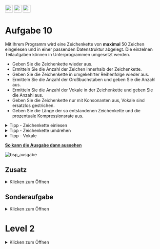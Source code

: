 <a href="https://github.com/hshf1/VorlesungC/discussions"><img src="https://img.shields.io/badge/Allgemein-Q%26A-informational?logo=github" height="25"/></a>
<a href="https://github.com/hshf1/VorlesungC/discussions/categories/02_übungsaufgaben"><img src="https://img.shields.io/badge/Übungsaufgaben-Q%26A-informational?logo=c" height="25"/></a>
<a href="https://github.com/hshf1/VorlesungC/discussions/15"><img src="https://img.shields.io/badge/Aufgabe_bewerten-red?logo=c" height="25"/></a>

# Aufgabe 10
 
 Mit Ihrem Programm wird eine Zeichenkette von **maximal** 50 Zeichen eingelesen und in einer passenden Datenstruktur abgelegt.
 Die einzelnen Teilaufgaben können in Unterprogrammen umgesetzt werden.
 
 - Geben Sie die Zeichenkette wieder aus.
 - Ermitteln Sie die Anzahl der Zeichen innerhalb der Zeichenkette.
 - Geben Sie die Zeichenkette in umgekehrter Reihenfolge wieder aus.
 - Ermitteln Sie die Anzahl der Großbuchstaben und geben Sie die Anzahl aus.
 - Ermitteln Sie die Anzahl der Vokale in der Zeichenkette und geben Sie die Anzahl aus.
 - Geben Sie die Zeichenkette nur mit Konsonanten aus, Vokale sind ersatzlos gestrichen.
 - Geben Sie die Länge der so entstandenen Zeichenkette und die prozentuale Kompressionsrate aus.

 <details>
 <summary>Tipp - Zeichenkette einlesen</summary>
 Um eine Zeichenkette einzulesen, gibt es drei Varianten, die verwendet werden können:
 
- gets(zeichenkette)
- fgets(zeichenkette, zeichenanzahl, stdin)
  - stdin steht für die Tastatur mit fgets kann auch von anderen Quellen gelesen werden
- scanf("%<anzahl>s", zeichenkette)
  -  https://www.tutorialspoint.com/c_standard_library/c_function_scanf.htm
 
 </details>
 
 <details>
 <summary>Tipp - Zeichenkette umdrehen</summary>
 
 - (for-)Schleifen können auch runter zählen
 - Ein Zwischenspeicher oder eine zweite Zeichenkette könnte hilfreich sein
 
 </details>
 
<details>
 <summary>Tipp - Vokale</summary>
 
 - Zeichen können auch in Zahlen umgewandelt werden. Dafür gibt es eine bestimmte Tabelle (ASCII)
 - Mittels einer oder mehrerer logische(n/r) Operation(en) können die gewünschten Kriterien kombiniert werden. Möglicherweise macht auch die CASE Anweisung Sinn. 
 
 </details>

<ins><b>So kann die Ausgabe dann aussehen</b></ins>
<br />

![bsp_ausgabe](https://user-images.githubusercontent.com/100713757/192606784-f63ede01-8f85-4b34-8a5a-57aba9421a5c.gif)

## Zusatz
<details>
 <summary>Klicken zum Öffnen</summary>
 Erstellen Sie zu jeder Teilaufgabe ein Struktogramm
 
 
 Erstellen Sie eine Funktion zum einlesen der Zeichenketten. Die Funktion bekommt eine Zeichenkette übergeben und über diese soll die Eingabe des Nutzers zurück gegeben werden. 
 
 
 Erstellen Sie eine Funktion zum invertieren von Zeichenketten. Die Funtkion bekommt 2 Zeichenketten übergeben. In der ersten wird der Originalsatz übergeben. In der zweiten Zeichenkette soll die Zeichenkette in umgekehrter Reigenfolge wieder ausgegeben werden. 
  
  </details>
  
  ## Sonderaufgabe
  <details>
 <summary>Klicken zum Öffnen</summary>
 Auch die Großbuchstaben Ä, Ö und Ü sollen gezählt werden.
 
</details>

 # Level 2
  <details>
 <summary>Klicken zum Öffnen</summary>
   WS 14
   
   Bei der Suche nach einer Fahrtverbindung hat der Reisende eine Zieladresse in Deutschland angegeben, die aus der Postleitzahl, dem Ort, der Straße und der Hausnummer besteht. Unglücklicherweise hat er die übliche Reihenfolge der Adressenangaben geändert, sodass z.B. nicht garantiert ist, dass die Hausnummer unmittelbar nach dem Straßennamen steht, oder dass die PLZ am Anfang der Zeichenkette zu finden ist.
Der Reisende kann z.B. statt der Zieladresse
   
 „30173 Hannover, Hildesheimer Straße 140.“
   
eine folgende Adresse eintippen:
   
 „140 Hannover 30173 Hildesheimer Straße.“
   
Schreiben Sie ein ablauffähiges C-Programm, das die Adresse analysiert und sowohl die Postleitzahl als  auch die Hausnummer in der angegebenen Adresse ermittelt.
   
a) Fordern Sie den Benutzer auf, eine Adresse einzugeben. Lesen Sie die Adresseeingabe von der
Tastatur ein und speichern Sie die Adresseingabe in einer passenden Datenstruktur.
Überprüfen Sie mit Ihrem Programm, ob die Zeichenkette nicht leer ist oder ob die Zeichenkette
nicht mit einem "." endet.
   
b) Zerlegen Sie die Adresse in die einzelnen Adressbestandteile. Gehen Sie davon aus, dass die Adressbestandsteile durch ein Leerzeichen getrennt sind und mit einem Punkt enden. Speichern
Sie die einzelnen Adressbestandteile in einer passenden Datenstruktur.
   
c) Analysieren Sie für jeden Adressbestandteil, ob es sich um die Postleitzahl oder die Hausnummer handelt. Finden Sie geeignete Kriterien für diese Analyse.
   
d) Falls Ihr Programm eine Postleitzahl oder eine Hausnummer identifizieren konnte, sollen diese
auf dem Bildschirm ausgegeben werden.
Geben Sie den vollständigen Quell-Code Ihres Programmes an.
   </details>
